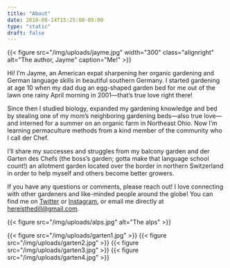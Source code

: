 ```yaml
---
title: "About"
date: 2018-08-14T15:25:08-05:00
type: "static"
draft: false
---
```

{{< figure src="/img/uploads/jayme.jpg" width="300" class="alignright" alt="The author, Jayme" caption="Me!" >}}

Hi! I’m Jayme, an American expat sharpening her organic gardening and German language skills in beautiful southern Germany. I started gardening at age 10 when my dad dug an egg-shaped garden bed for me out of the lawn one rainy April morning in 2001—that’s true love right there!

Since then I studied biology, expanded my gardening knowledge and bed by stealing one of my mom’s neighboring gardening beds—also true love—and interned for a summer on an organic farm in Northeast Ohio. Now I’m learning permaculture methods from a kind member of the community who I call der Chef.

I’ll share my successes and struggles from my balcony garden and der Garten des Chefs (the boss’s garden; gotta make that language school count!) an allotment garden located over the border in northern Switzerland in order to help myself and others become better growers.

If you have any questions or comments, please reach out! I love connecting with other gardeners and like-minded people around the globe! You can find me on [Twitter](https://twitter.com/hereisthedill) or [Instagram](https://www.instagram.com/hereisthedill/), or email me directly at [hereisthedill@gmail.com](mailto:hereisthedill@gmail.com).

{{< figure src="/img/uploads/alps.jpg" alt="The alps"  >}}

<div class="four-across">
{{< figure src="/img/uploads/garten1.jpg" >}}
{{< figure src="/img/uploads/garten2.jpg" >}}
{{< figure src="/img/uploads/garten3.jpg" >}}
{{< figure src="/img/uploads/garten4.jpg" >}}
</div>
